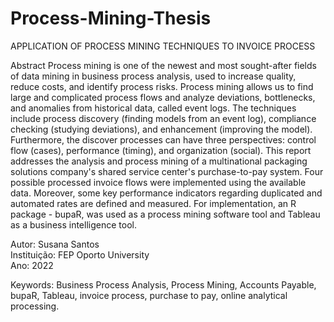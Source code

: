 # Process-Mining-Thesis
APPLICATION OF PROCESS MINING TECHNIQUES TO INVOICE PROCESS

Abstract 
Process mining is one of the newest and most sought-after fields of data mining in business process analysis, used to increase quality, reduce costs, and identify process risks.
Process mining allows us to find large and complicated process flows and analyze deviations, bottlenecks, and anomalies from historical data, called event logs. The techniques include process discovery (finding models from an event log), compliance checking (studying deviations), and enhancement (improving the model). Furthermore, the discover processes can have three perspectives: control flow (cases), performance (timing), and organization (social).
This report addresses the analysis and process mining of a multinational packaging solutions company's shared service center's purchase-to-pay system. Four possible processed invoice flows were implemented using the available data. Moreover, some key performance indicators regarding duplicated and automated rates are defined and measured. For implementation, an R package - bupaR, was used as a process mining software tool and Tableau as a business intelligence tool.

Autor: Susana Santos  
Instituição: FEP Oporto University  
Ano: 2022

Keywords: Business Process Analysis, Process Mining, Accounts Payable, bupaR, Tableau, 
invoice process, purchase to pay, online analytical processing.
